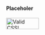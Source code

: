 #### Placeholer

<a href="http://jigsaw.w3.org/css-validator/check/referer">
<img style="border:0;width:88px;height:31px;" src="http://jigsaw.w3.org/css-validator/images/vcss" alt="Valid CSS!">
</a>
